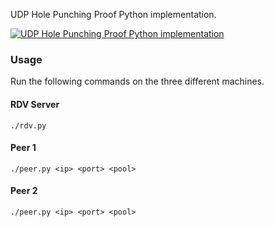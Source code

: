 UDP Hole Punching Proof Python implementation.

[![UDP Hole Punching Proof Python implementation](https://s12.postimg.org/627zt4u8t/Screenshot_2016_12_02_18_11_51.png)](https://postimg.org/image/74i6bod21/)

### Usage
Run the following commands on the three different machines.

#### RDV Server
```
./rdv.py
```

#### Peer 1
```
./peer.py <ip> <port> <pool>
```

#### Peer 2
```
./peer.py <ip> <port> <pool>
```
